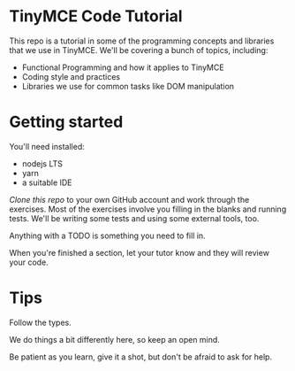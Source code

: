 # TinyMCE Code Tutorial

This repo is a tutorial in some of the programming concepts and libraries that we use in TinyMCE. We'll be covering a bunch of topics, including:

 - Functional Programming and how it applies to TinyMCE
 - Coding style and practices
 - Libraries we use for common tasks like DOM manipulation

# Getting started

You'll need installed:

 - nodejs LTS
 - yarn
 - a suitable IDE

*Clone this repo* to your own GitHub account and work through the exercises. Most of the exercises involve you filling in the blanks and running tests. We'll be writing some tests and using some external tools, too.

Anything with a TODO is something you need to fill in.

When you're finished a section, let your tutor know and they will review your code.

# Tips

Follow the types.

We do things a bit differently here, so keep an open mind.

Be patient as you learn, give it a shot, but don't be afraid to ask for help.
